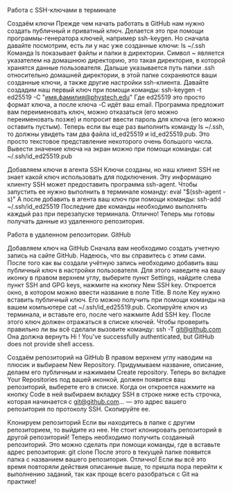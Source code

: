 Работа с SSH-ключами в терминале

Создаём ключи
Прежде чем начать работать в GitHub нам нужно создать публичный и приватный ключ. Делается это при помощи программы-генератора ключей, например ssh-keygen. Но сначала давайте посмотрим, есть ли у нас уже созданные ключи:
ls ~/.ssh
Команда ls показывает файлы и папки в директории. Символ ~ является указателем на домашнюю директорию, это такая директория, в которой хранятся данные пользователя. Дальше указывается путь папки .ssh относительно домашней директории, в этой папке сохраняются ваши созданные ключи, а также другие настройки ssh-клиента.
Давайте создадим наш первый ключ при помощи команды:
ssh-keygen -t ed25519 -C "имя.фамилия@phystech.edu"
Где ed25519 это просто формат ключа, а после ключа -C идёт ваш email.
Программа предложит вам переименовать ключ, можно отказаться (его можно переименовать позже) и попросит ввести пароль для ключа (его можно оставить пустым). Теперь если вы еще раз выполнить команду ls ~/.ssh, то должны увидеть там два файла id_ed25519 и  id_ed25519.pub. Это просто текстовое представление некоторого очень большого числа. Вывести значение ключа на экран можно при помощи команды:
cat ~/.ssh/id_ed25519.pub

Добавляем ключи в агента SSH
Ключи созданы, но наш клиент SSH не знает какой ключ использовать для подключения. Эту информацию клиенту SSH может предоставить программа ssh-agent. Чтобы запустить ее нужно выполнить в терминале команду:
eval "$(ssh-agent -s)"
А после добавить в агента ваш ключ при помощи команды:
ssh-add ~/.ssh/id_ed25519
Последние две команды необходимо выполнять каждый раз при перезапуске терминала.
Отлично! Теперь мы готовы получать данные из удаленного репозитория.

Работа в удаленном репозитории. GitHub

Добавляем ключ на GitHub
Сначала вам необходимо создать учетную запись на сайте GitHub. Надеюсь, что вы справитесь с этим сами.
После того как вы создали учётную запись необходимо добавить ваш публичный ключ в настройки пользователя. Для этого наведите на вашу иконку в правом верхнем углу, выберите пункт Settings, найдите слева пункт SSH and GPG keys, нажмите на кнопку New SSH key.
Откроется окно, в котором можно ввести название в поле Title. В поле Key нужно вставить публичный ключ. Его можно получить при помощи команды на вашем компьютере cat ~/.ssh/id_ed25519.pub. Скопируйте ключ из терминала, и вставьте его, после чего нажмите Add SSH key.
После этого ключ должен отражаться в списке ключей. Чтобы проверить правильно ли вы всё сделали вызовите команду:
ssh -T git@github.com
Она должна вернуть
Hi <username>! You've successfully authenticated, but GitHub does not provide shell access.

Создаём репозиторий на GitHub
В правом верхнем углу наводим на плюсик и выбираем New Repository. Придумываем название, описание, делаем его публичным и нажимаем Create repository. Теперь во вкладке Your Repositories под вашей иконкой, должен появится ваш репозиторий, выберете его в списке. Когда он откроется нажмите на кнопку Code в ней выбираем вкладку SSH в строке ниже есть строчка, которая начинается с git@github.com... — это адрес вашего репозитория по протоколу SSH. Скопируйте ее.

Клонируем репозиторий
Если вы находитесь в папке с другим репозиторием, то выйдите из нее. Не стоит клонировать репозиторий в другой репозиторий!
Теперь необходимо получить созданный репозиторий. Это можно сделать при помощи команды, где в <url> вставьте адрес репозитория:
git clone <url>
После этого в текущей папке появится папка с названием вашего репозитория. Отлично!
Если вы всё это время повторяли действия описанные выше, то пришла пора перейти к выполнению заданий, так как проще всего разобраться с Git на практике!
